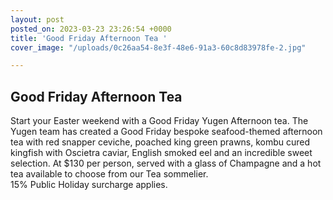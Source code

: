 ```yaml
---
layout: post
posted_on: 2023-03-23 23:26:54 +0000
title: 'Good Friday Afternoon Tea '
cover_image: "/uploads/0c26aa54-8e3f-48e6-91a3-60c8d83978fe-2.jpg"

---
```

## **Good Friday Afternoon Tea**

Start your Easter weekend with a Good Friday Yugen Afternoon tea. The Yugen team has created a Good Friday bespoke seafood-themed afternoon tea with red snapper ceviche, poached king green prawns, kombu cured kingfish with Oscietra caviar, English smoked eel and an incredible sweet selection. At $130 per person, served with a glass of Champagne and a hot tea available to choose from our Tea sommelier.   
15% Public Holiday surcharge applies.